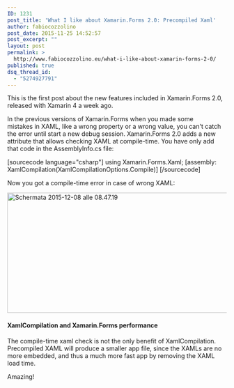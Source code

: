 ```yaml
---
ID: 1231
post_title: 'What I like about Xamarin.Forms 2.0: Precompiled Xaml'
author: fabiocozzolino
post_date: 2015-11-25 14:52:57
post_excerpt: ""
layout: post
permalink: >
  http://www.fabiocozzolino.eu/what-i-like-about-xamarin-forms-2-0/
published: true
dsq_thread_id:
  - "5274927791"
---
```

This is the first post about the new features included in Xamarin.Forms 2.0, released with Xamarin 4 a week ago.

In the previous versions of Xamarin.Forms when you made some mistakes in XAML, like a wrong property or a wrong value, you can't catch the error until start a new debug session. Xamarin.Forms 2.0 adds a new attribute that allows checking XAML at compile-time. You have only add that code in the AssemblyInfo.cs file:

[sourcecode language="csharp"]
using Xamarin.Forms.Xaml;
[assembly: XamlCompilation(XamlCompilationOptions.Compile)]
[/sourcecode]

Now you got a compile-time error in case of wrong XAML:

<a href="http://www.fabiocozzolino.eu/wp-content/uploads/2015/11/Schermata-2015-12-08-alle-08.47.19.png"><img class="size-full wp-image-1681 aligncenter" src="http://www.fabiocozzolino.eu/wp-content/uploads/2015/11/Schermata-2015-12-08-alle-08.47.19.png" alt="Schermata 2015-12-08 alle 08.47.19" width="629" height="276" /></a>
<h4>XamlCompilation and Xamarin.Forms performance</h4>
The compile-time xaml check is not the only benefit of XamlCompilation. Precompiled XAML will produce a smaller app file, since the XAMLs are no more embedded, and thus a much more fast app by removing the XAML load time.

Amazing!